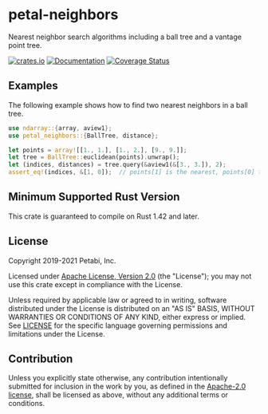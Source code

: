 # petal-neighbors

Nearest neighbor search algorithms including a ball tree and a vantage point tree.

[![crates.io](https://img.shields.io/crates/v/petal-neighbors)](https://crates.io/crates/petal-neighbors)
[![Documentation](https://docs.rs/petal-neighbors/badge.svg)](https://docs.rs/petal-neighbors)
[![Coverage Status](https://codecov.io/gh/petabi/petal-neighbors/branch/master/graphs/badge.svg)](https://codecov.io/gh/petabi/petal-neighbors)

## Examples

The following example shows how to find two nearest neighbors in a ball tree.

```rust
use ndarray::{array, aview1};
use petal_neighbors::{BallTree, distance};

let points = array![[1., 1.], [1., 2.], [9., 9.]];
let tree = BallTree::euclidean(points).unwrap();
let (indices, distances) = tree.query(&aview1(&[3., 3.]), 2);
assert_eq!(indices, &[1, 0]);  // points[1] is the nearest, points[0] the next.
```

## Minimum Supported Rust Version

This crate is guaranteed to compile on Rust 1.42 and later.

## License

Copyright 2019-2021 Petabi, Inc.

Licensed under [Apache License, Version 2.0][apache-license] (the "License");
you may not use this crate except in compliance with the License.

Unless required by applicable law or agreed to in writing, software distributed
under the License is distributed on an "AS IS" BASIS, WITHOUT WARRANTIES OR
CONDITIONS OF ANY KIND, either express or implied. See [LICENSE](LICENSE) for
the specific language governing permissions and limitations under the License.

## Contribution

Unless you explicitly state otherwise, any contribution intentionally submitted
for inclusion in the work by you, as defined in the [Apache-2.0
license][apache-license], shall be licensed as above, without any additional
terms or conditions.

[apache-license]: http://www.apache.org/licenses/LICENSE-2.0
